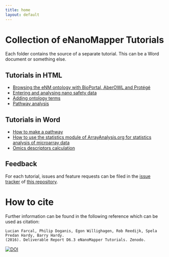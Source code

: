 ```yaml
---
title: home
layout: default
---
```


# Collection of eNanoMapper Tutorials

Each folder contains the source of a separate tutorial. This
can be a Word document or something else.

## Tutorials in HTML

* [Browsing the eNM ontology with BioPortal, AberOWL and Protégé](BrowseOntology/readme.html)
* [Entering and analysing nano safety data](Entering_and_analysing_nano_safety_data/readme.html)
* [Adding ontology terms](Added%20ontology%20terms/README.html)
* [Pathway analysis](Pathway_analysis/readme.html)

## Tutorials in Word

* [How to make a pathway](Pathway/readme.html)
* [How to use the statistics module of ArrayAnalysis.org for statistics analysis of microarray data](Statistics/readme.html)
* [Omics descriptors calculation](Omics%20descriptors%20calculation/README.html)

## Feedback

For each tutorial, issues and feature requests can be filed
in the [issue tracker](https://github.com/enanomapper/tutorials/issues) of
[this repository](https://github.com/enanomapper/tutorials/).

# How to cite

Further information can be found in the following reference which can be used as citation:

    Lucian Farcal, Philip Doganis, Egon Willighagen, Rob Reedijk, Spela Predan Hardy, Barry Hardy.
    (2016). Deliverable Report D6.3 eNanoMapper Tutorials. Zenodo.

[![DOI](https://zenodo.org/badge/DOI/10.5281/zenodo.345975.svg)](https://doi.org/10.5281/zenodo.345975)

